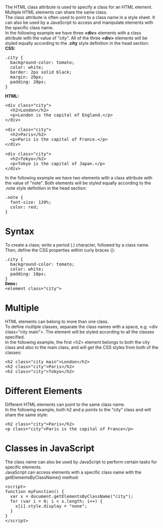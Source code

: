 The HTML class attribute is used to specify a class for an HTML element.
<br>
Multiple HTML elements can share the same class.
<br>
The class attribute is often used to point to a class name in a style sheet. It can also be used by a JavaScript to access and manipulate elements with the specific class name.
<br>
In the following example we have three <b>&lt;div&gt;</b> elements with a class attribute with the value of "city". All of the three <b>&lt;div&gt;</b> elements will be styled equally according to the <b>.city</b> style definition in the head section:
<br>
<b>CSS:</b>
<pre>
.city {
  background-color: tomato;
  color: white;
  border: 2px solid black;
  margin: 20px;
  padding: 20px;
}
</pre>
<b>HTML:</b>
<pre>
&lt;div class="city"&gt;
  &lt;h2&gt;London&lt;/h2&gt;
  &lt;p&gt;London is the capital of England.&lt;/p&gt;
&lt;/div&gt;

&lt;div class="city"&gt;
  &lt;h2&gt;Paris&lt;/h2&gt;
  &lt;p&gt;Paris is the capital of France.&lt;/p&gt;
&lt;/div&gt;

&lt;div class="city"&gt;
  &lt;h2&gt;Tokyo&lt;/h2&gt;
  &lt;p&gt;Tokyo is the capital of Japan.&lt;/p&gt;
&lt;/div&gt;
</pre>
In the following example we have two <span> elements with a class attribute with the value of "note". Both <span> elements will be styled equally according to the .note style definition in the head section:
<pre>
.note {
  font-size: 120%;
  color: red;
}
</pre>
<h1>Syntax</h1>
To create a class; write a period (.) character, followed by a class name. Then, define the CSS properties within curly braces {}:
<pre>
.city {
  background-color: tomato;
  color: white;
  padding: 10px;
}
<b>Demo:</b>
&lt;element class="city"&gt;
</pre>
<h1>Multiple</h1>
HTML elements can belong to more than one class.
<br>
To define multiple classes, separate the class names with a space, e.g. &lt;div class="city main"&gt;. The element will be styled according to all the classes specified.
<br>
In the following example, the first &lt;h2&gt; element belongs to both the city class and also to the main class, and will get the CSS styles from both of the classes:
<pre>
&lt;h2 class="city main"&gt;London&lt;/h2&gt;
&lt;h2 class="city"&gt;Paris&lt;/h2&gt;
&lt;h2 class="city"&gt;Tokyo&lt;/h2&gt;
</pre>
<h1>Different Elements</h1>
Different HTML elements can point to the same class name.
<br>
In the following example, both h2 and p points to the "city" class and will share the same style:
<pre>
&lt;h2 class="city"&gt;Paris&lt;/h2&gt;
&lt;p class="city"&gt;Paris is the capital of France&lt;/p&gt;
</pre>
<h1>Classes in JavaScript</h1>
The class name can also be used by JavaScript to perform certain tasks for specific elements.
<br>
JavaScript can access elements with a specific class name with the getElementsByClassName() method:
<pre>
&lt;script&gt;
function myFunction() {
  var x = document.getElementsByClassName("city");
  for (var i = 0; i < x.length; i++) {
    x[i].style.display = "none";
  }
}
&lt;/script&gt;
</pre>
